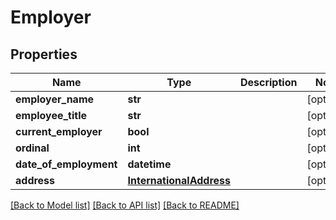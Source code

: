 # Employer

## Properties
Name | Type | Description | Notes
------------ | ------------- | ------------- | -------------
**employer_name** | **str** |  | [optional] 
**employee_title** | **str** |  | [optional] 
**current_employer** | **bool** |  | [optional] 
**ordinal** | **int** |  | [optional] 
**date_of_employment** | **datetime** |  | [optional] 
**address** | [**InternationalAddress**](InternationalAddress.md) |  | [optional] 

[[Back to Model list]](../README.md#documentation-for-models) [[Back to API list]](../README.md#documentation-for-api-endpoints) [[Back to README]](../README.md)


